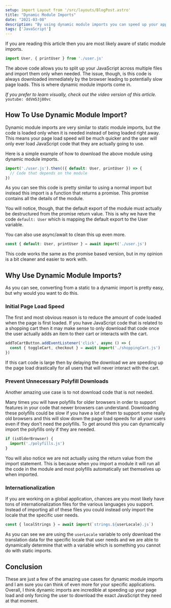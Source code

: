 ```yaml
---
setup: import Layout from '/src/layouts/BlogPost.astro'
title: "Dynamic Module Imports"
date: "2021-03-08"
description: "By using dynamic module imports you can speed up your applications while making the user experience better."
tags: ['JavaScript']
---
```


If you are reading this article then you are most likely aware of static module imports.
```js
import User, { printUser } from './user.js'
```

The above code allows you to split up your JavaScript across multiple files and import them only when needed. The issue, though, is this code is always downloaded immediately by the browser leading to potentially slow page loads. This is where dynamic module imports come in.

*If you prefer to learn visually, check out the video version of this article.*
`youtube: ddVm53j80vc`

## How To Use Dynamic Module Import?

Dynamic module imports are very similar to static module imports, but the code is loaded only when it is needed instead of being loaded right away. This means your page load speed will be much quicker and the user will only ever load JavaScript code that they are actually going to use.

Here is a simple example of how to download the above module using dynamic module imports.
```js
import('./user.js').then(({ default: User, printUser }) => {
  // Code that depends on the module
})
```
As you can see this code is pretty similar to using a normal import but instead this import is a function that returns a promise. This promise contains all the details of the module.

You will notice, though, that the default export of the module must actually be destructured from the promise return value. This is why we have the code `default: User` which is mapping the default export to the User variable.

You can also use async/await to clean this up even more.
```js
const { default: User, printUser } = await import('./user.js')
```
This code works the same as the promise based version, but in my opinion is a bit cleaner and easier to work with.

## Why Use Dynamic Module Imports?

As you can see, converting from a static to a dynamic import is pretty easy, but why would you want to do this.

### Initial Page Load Speed

The first and most obvious reason is to reduce the amount of code loaded when the page is first loaded. If you have JavaScript code that is related to a shopping cart then it may make sense to only download that code once the user actually adds an item to their cart or interacts with the cart.
```js
addToCartButton.addEventListener('click', async () => {
  const { toggleCart, checkout } = await import('./shoppingCart.js')
})
```
If this cart code is large then by delaying the download we are speeding up the page load drastically for all users that will never interact with the cart.

### Prevent Unnecessary Polyfill Downloads

Another amazing use case is to not download code that is not needed.

Many times you will have polyfills for older browsers in order to support features in your code that newer browsers can understand. Downloading these polyfills could be slow if you have a lot of them to support some really old browsers and this will slow down the page load speeds for all your users even if they don't need the polyfills. To get around this you can dynamically import the polyfills only if they are needed.
```js
if (isOlderBrowser) {
  import('./polyfills.js')
}
```
You will also notice we are not actually using the return value from the import statement. This is because when you import a module it will run all the code in the module and most polyfills automatically set themselves up when imported.

### Internationalization

If you are working on a global application, chances are you most likely have tons of internationalization files for the various languages you support. Instead of importing all of these files you could instead only import the locale that the specific user needs.
```js
const { localStrings } = await import(`strings.${userLocale}.js`)
```
As you can see we are using the `userLocale` variable to only download the translation data for the specific locale that user needs and we are able to dynamically determine that with a variable which is something you cannot do with static imports.

## Conclusion

These are just a few of the amazing use cases for dynamic module imports and I am sure you can think of even more for your specific applications. Overall, I think dynamic imports are incredible at speeding up your page load and only forcing the user to download the exact JavaScript they need at that moment.